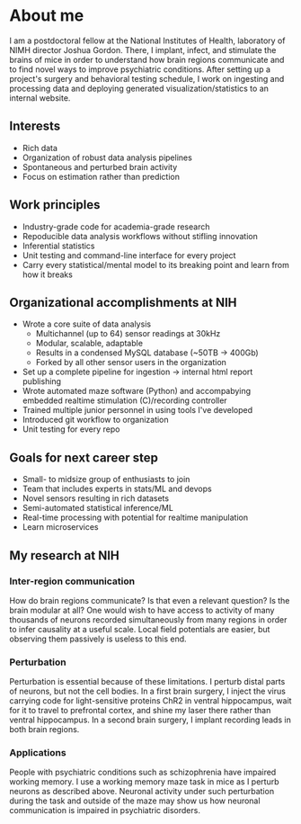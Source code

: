 About me
============================

I am a postdoctoral fellow  at the National Institutes of Health, laboratory of NIMH director Joshua Gordon.
There, I implant, infect, and stimulate the brains of mice in order to understand how brain regions 
communicate and to find novel ways to improve psychiatric conditions. After setting up a project's surgery 
and behavioral testing schedule, I work on ingesting and processing data and deploying generated visualization/statistics to an internal website.

## Interests
* Rich data
* Organization of robust data analysis pipelines
* Spontaneous and perturbed brain activity
* Focus on estimation rather than prediction

## Work principles
* Industry-grade code for academia-grade research
* Repoducible data analysis workflows without stifling innovation
* Inferential statistics
* Unit testing and command-line interface for every project
* Carry every statistical/mental model to its breaking point and learn from how it breaks

## Organizational accomplishments at NIH
* Wrote a core suite of data analysis 
  - Multichannel (up to 64) sensor readings at 30kHz
  - Modular, scalable, adaptable
  - Results in a condensed MySQL database (~50TB -> 400Gb)
  - Forked by all other sensor users in the organization
* Set up a complete pipeline for ingestion -> internal html report publishing 
* Wrote automated maze software (Python) and accompabying embedded realtime stimulation (C)/recording controller
* Trained multiple junior personnel in using tools I've developed
* Introduced git workflow to organization
* Unit testing for every repo

## Goals for next career step
* Small- to midsize group of enthusiasts to join
* Team that includes experts in stats/ML and devops 
* Novel sensors resulting in rich datasets
* Semi-automated statistical inference/ML
* Real-time processing with potential for realtime manipulation
* Learn microservices

## My research at NIH 
### Inter-region communication
How do brain regions communicate? Is that even a relevant question? Is the brain modular at all? One would wish to have access to activity of many thousands of neurons recorded simultaneously from many regions in order to infer causality at a useful scale. Local field potentials are easier, but observing them passively is useless to this end.

### Perturbation
Perturbation is essential because of these limitations. I perturb distal parts of neurons, but not the cell bodies. In a first brain surgery, I inject the virus carrying code for light-sensitive proteins ChR2 in ventral hippocampus, wait for it to travel to prefrontal cortex, and shine my laser there rather than ventral hippocampus. In a second brain surgery, I implant recording 
leads in both brain regions.

### Applications
People with psychiatric conditions such as schizophrenia have impaired working memory. I use a working memory maze task in mice 
as I perturb neurons as described above. Neuronal activity under such perturbation during the task and outside of the maze may show us how neuronal communication
is impaired in psychiatric disorders. 
